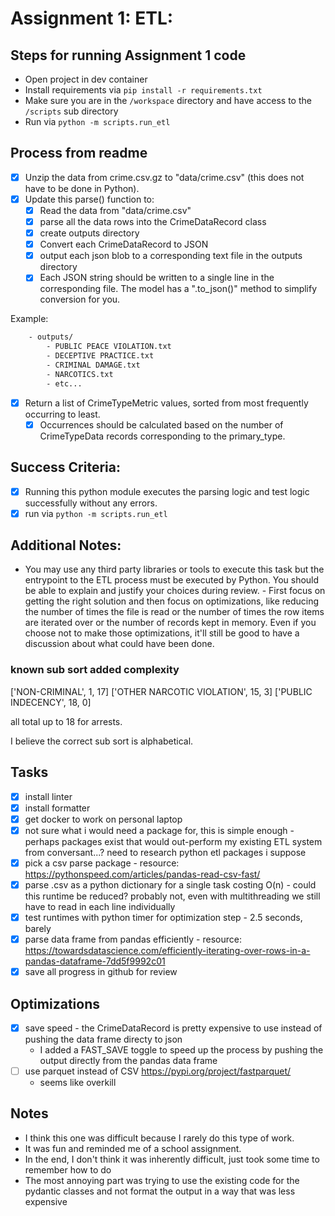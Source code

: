 # Assignment 1: ETL:

## Steps for running Assignment 1 code

- Open project in dev container
- Install requirements via `pip install -r requirements.txt`
- Make sure you are in the `/workspace` directory and have access to the `/scripts` sub directory
- Run via `python -m scripts.run_etl`

## Process from readme

- [x] Unzip the data from crime.csv.gz to "data/crime.csv" (this does not have to be done in Python).
- [x] Update this parse() function to:
  - [x] Read the data from "data/crime.csv"
  - [x] parse all the data rows into the CrimeDataRecord class
  - [x] create outputs directory
  - [x] Convert each CrimeDataRecord to JSON
  - [x] output each json blob to a corresponding text file in the outputs directory
  - [x] Each JSON string should be written to a single line in the corresponding file. The model has a ".to_json()" method to simplify conversion for you.

Example:

```bash
    - outputs/
        - PUBLIC PEACE VIOLATION.txt
        - DECEPTIVE PRACTICE.txt
        - CRIMINAL DAMAGE.txt
        - NARCOTICS.txt
        - etc...
```

- [x] Return a list of CrimeTypeMetric values, sorted from most frequently occurring to least.
  - [x] Occurrences should be calculated based on the number of CrimeTypeData records corresponding to the primary_type.

## Success Criteria:

- [x] Running this python module executes the parsing logic and test logic successfully without any errors.
- [x] run via `python -m scripts.run_etl`

## Additional Notes:

- You may use any third party libraries or tools to execute this task but the entrypoint to the ETL process must be executed by Python. You should be able to explain and justify your choices during review. - First focus on getting the right solution and then focus on optimizations, like reducing the number of times the file is read or the number of times the row items are iterated over or the number of records kept in memory. Even if you choose not to make those optimizations, it'll still be good to have a discussion about what could have been done.

### known sub sort added complexity

['NON-CRIMINAL', 1, 17]
['OTHER NARCOTIC VIOLATION', 15, 3]
['PUBLIC INDECENCY', 18, 0]

all total up to 18 for arrests.

I believe the correct sub sort is alphabetical.

## Tasks

- [x] install linter
- [x] install formatter
- [x] get docker to work on personal laptop
- [x] not sure what i would need a package for, this is simple enough - perhaps packages exist that would out-perform my existing ETL system from conversant...? need to research python etl packages i suppose
- [x] pick a csv parse package - resource: https://pythonspeed.com/articles/pandas-read-csv-fast/
- [x] parse .csv as a python dictionary for a single task costing O(n) - could this runtime be reduced? probably not, even with multithreading we still have to read in each line individually
- [x] test runtimes with python timer for optimization step - 2.5 seconds, barely
- [x] parse data frame from pandas efficiently - resource: https://towardsdatascience.com/efficiently-iterating-over-rows-in-a-pandas-dataframe-7dd5f9992c01
- [x] save all progress in github for review

## Optimizations

- [x] save speed - the CrimeDataRecord is pretty expensive to use instead of pushing the data frame directy to json
  - I added a FAST_SAVE toggle to speed up the process by pushing the output directly from the pandas data frame
- [ ] use parquet instead of CSV https://pypi.org/project/fastparquet/
  - seems like overkill

## Notes

- I think this one was difficult because I rarely do this type of work.
- It was fun and reminded me of a school assignment.
- In the end, I don't think it was inherently difficult, just took some time to remember how to do
- The most annoying part was trying to use the existing code for the pydantic classes and not format the output in a way that was less expensive
